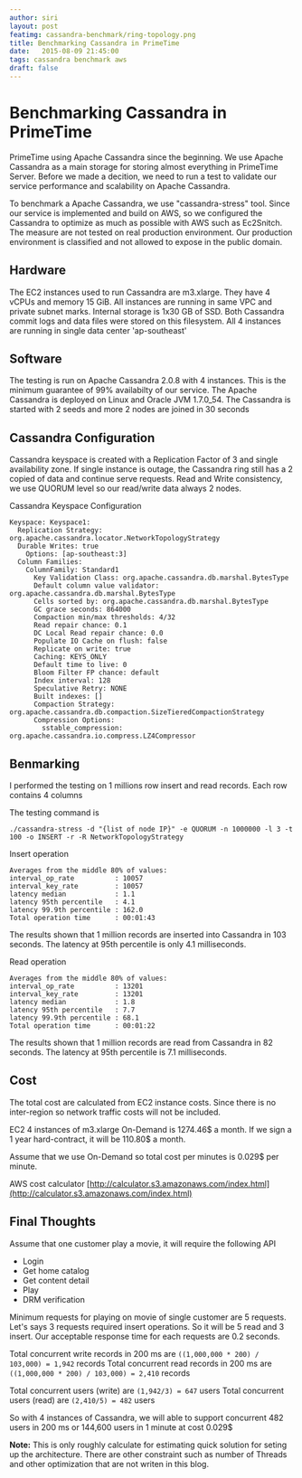 ```yaml
---
author: siri
layout: post
featimg: cassandra-benchmark/ring-topology.png
title: Benchmarking Cassandra in PrimeTime
date:   2015-08-09 21:45:00
tags: cassandra benchmark aws
draft: false
---
```


Benchmarking Cassandra in PrimeTime
===================================

PrimeTime using Apache Cassandra since the beginning. We use Apache Cassandra as a main storage for storing almost everything in PrimeTime Server. Before we made a decition, we need to run a test to validate our service performance and scalability on Apache Cassandra. 

To benchmark a Apache Cassandra, we use "cassandra-stress" tool. Since our service is implemented and build on AWS, so we configured the Cassandra to optimize as much as possible with AWS such as Ec2Snitch. The measure are not tested on real production environment. Our production environment is classified and not allowed to expose in the public domain.

Hardware
--------
The EC2 instances used to run Cassandra are m3.xlarge. They have 4 vCPUs and memory 15 GiB. All instances are running in same VPC and private subnet marks. Internal storage is 1x30 GB of SSD. Both Cassandra commit logs and data files were stored on this filesystem. All 4 instances are running in single data center 'ap-southeast'

Software
--------
The testing is run on Apache Cassandra 2.0.8 with 4 instances. This is the minimum guarantee of 99% availabilty of our service. 
The Apache Cassandra is deployed on Linux and Oracle JVM 1.7.0_54. The Cassandra is started with 2 seeds and more 2 nodes are joined in 30 seconds

Cassandra Configuration
-----------------------
Cassandra keyspace is created with a Replication Factor of 3 and single availability zone. If single instance is outage, the Cassandra ring still has a 2 copied of data and continue serve requests. Read and Write consistency, we use QUORUM level so our read/write data always 2 nodes. 

Cassandra Keyspace Configuration

```
Keyspace: Keyspace1:
  Replication Strategy: org.apache.cassandra.locator.NetworkTopologyStrategy
  Durable Writes: true
    Options: [ap-southeast:3]
  Column Families:
    ColumnFamily: Standard1
      Key Validation Class: org.apache.cassandra.db.marshal.BytesType
      Default column value validator: org.apache.cassandra.db.marshal.BytesType
      Cells sorted by: org.apache.cassandra.db.marshal.BytesType
      GC grace seconds: 864000
      Compaction min/max thresholds: 4/32
      Read repair chance: 0.1
      DC Local Read repair chance: 0.0
      Populate IO Cache on flush: false
      Replicate on write: true
      Caching: KEYS_ONLY
      Default time to live: 0
      Bloom Filter FP chance: default
      Index interval: 128
      Speculative Retry: NONE
      Built indexes: []
      Compaction Strategy: org.apache.cassandra.db.compaction.SizeTieredCompactionStrategy
      Compression Options:
        sstable_compression: org.apache.cassandra.io.compress.LZ4Compressor
```

Benmarking
-------
I performed the testing on 1 millions row insert and read records. Each row contains 4 columns

The testing command is

```
./cassandra-stress -d "{list of node IP}" -e QUORUM -n 1000000 -l 3 -t 100 -o INSERT -r -R NetworkTopologyStrategy
```

Insert operation

```
Averages from the middle 80% of values:
interval_op_rate          : 10057
interval_key_rate         : 10057
latency median            : 1.1
latency 95th percentile   : 4.1
latency 99.9th percentile : 162.0
Total operation time      : 00:01:43
```
The results shown that 1 million records are inserted into Cassandra in 103 seconds. The latency at 95th percentile is only 4.1 milliseconds.

Read operation

```
Averages from the middle 80% of values:
interval_op_rate          : 13201
interval_key_rate         : 13201
latency median            : 1.8
latency 95th percentile   : 7.7
latency 99.9th percentile : 68.1
Total operation time      : 00:01:22
```
The results shown that 1 million records are read from Cassandra in 82 seconds. The latency at 95th percentile is 7.1 milliseconds.

Cost
----
The total cost are calculated from EC2 instance costs. Since there is no inter-region so network traffic costs will not be included.

EC2 4 instances of m3.xlarge On-Demand is 1274.46$ a month. If we sign a 1 year hard-contract, it will be 110.80$ a month.

Assume that we use On-Demand so total cost per minutes is 0.029$ per minute.

AWS cost calculator
[http://calculator.s3.amazonaws.com/index.html](http://calculator.s3.amazonaws.com/index.html)

Final Thoughts
--------------
Assume that one customer play a movie, it will require the following API

* Login
* Get home catalog
* Get content detail
* Play
* DRM verification

Minimum requests for playing on movie of single customer are 5 requests. Let's says 3 requests required insert operations. So it will be 5 read and 3 insert. Our acceptable response time for each requests are 0.2 seconds.


Total concurrent write records in 200 ms are `((1,000,000 * 200) / 103,000) = 1,942` records
Total concurrent read records in 200 ms are `((1,000,000 * 200) / 103,000) = 2,410` records


Total concurrent users (write) are `(1,942/3) = 647` users
Total concurrent users (read) are `(2,410/5) = 482` users


So with 4 instances of Cassandra, we will able to support concurrent 482 users in 200 ms or 144,600 users in 1 minute at cost 0.029$


**Note:** This is only roughly calculate for estimating quick solution for seting up the architecture. There are other constraint such as number of Threads and other optimization that are not writen in this blog.

